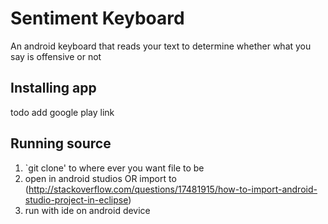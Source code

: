 # Sentiment Keyboard
An android keyboard that reads your text to determine whether what you say is offensive or not
## Installing app
  todo add google play link
  
## Running source
  1. `git clone' to where ever you want file to be
  2. open in android studios OR import to <eclipse>(http://stackoverflow.com/questions/17481915/how-to-import-android-studio-project-in-eclipse)
  3. run with ide on android device
